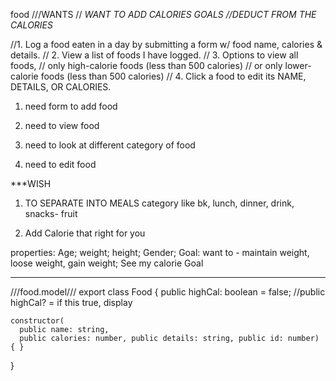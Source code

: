 food
///WANTS
// _WANT TO ADD CALORIES GOALS
//DEDUCT FROM THE CALORIES_

//1. Log a food eaten in a day by submitting a form w/ food name, calories & details.
// 2. View a list of foods I have logged.
// 3. Options to view all foods,
// only high-calorie foods (less than 500 calories)
// or only lower-calorie foods (less than 500 calories)
// 4. Click a food to edit its NAME, DETAILS, OR CALORIES.


1. need form to add food

2. need to view food

3. need to look at different category of food

4. need to edit food



***WISH
1. TO SEPARATE INTO MEALS category like bk, lunch, dinner, drink, snacks- fruit

2. Add Calorie that right for you

properties:
Age; weight; height; Gender; Goal: want to - maintain weight, loose weight, gain weight; See my calorie Goal
***


///food.model///
export class Food {
  public highCal: boolean = false; //public highCal? = if this true, display

    constructor(
      public name: string,
      public calories: number, public details: string, public id: number) { }
}
